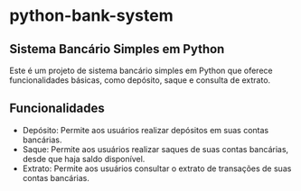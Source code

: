# python-bank-system

## Sistema Bancário Simples em Python

Este é um projeto de sistema bancário simples em Python que oferece funcionalidades básicas, como depósito, saque e consulta de extrato.

## Funcionalidades

- Depósito: Permite aos usuários realizar depósitos em suas contas bancárias.
- Saque: Permite aos usuários realizar saques de suas contas bancárias, desde que haja saldo disponível.
- Extrato: Permite aos usuários consultar o extrato de transações de suas contas bancárias.
